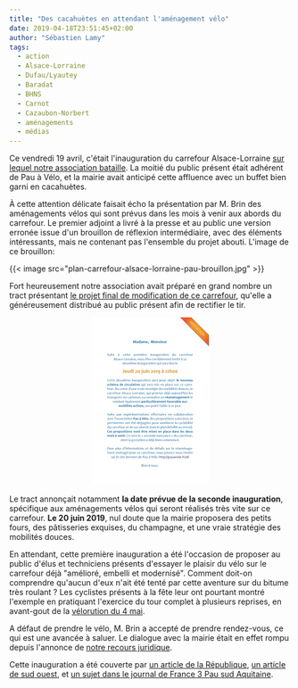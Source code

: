 ```yaml
---
title: "Des cacahuètes en attendant l'aménagement vélo"
date: 2019-04-18T23:51:45+02:00
author: "Sébastien Lamy"
tags:
  - action
  - Alsace-Lorraine
  - Dufau/Lyautey
  - Baradat
  - BHNS
  - Carnot
  - Cazaubon-Norbert
  - aménagements
  - médias
---
```


Ce vendredi 19 avril, c'était l'inauguration du carrefour Alsace-Lorraine [sur
lequel notre association bataille]. La moitié du public présent était adhérent
de Pau à Vélo, et la mairie avait anticipé cette affluence avec un buffet bien
garni en cacahuètes.

À cette attention délicate faisait écho la présentation par M. Brin des 
aménagements vélos qui sont prévus dans les mois à venir aux abords du
carrefour. Le premier adjoint a livré à la presse et au public une version erronée
issue d'un brouillon de réflexion intermédiaire, avec des éléments intéressants,
mais ne contenant pas l'ensemble du projet abouti. L'image de ce brouillon:

{{< image src="plan-carrefour-alsace-lorraine-pau-brouillon.jpg" >}}


Fort heureusement notre association avait préparé en grand nombre un tract
présentant [le projet final de modification de ce carrefour][projet final], 
qu'elle a généreusement distribué au public présent afin de rectifier le tir. 

<p style="text-align:center"><a href="invitation.pdf"><img src="invitation.jpg" alt="télécharger l'invitation au format pdf" /></a></p>

Le tract annonçait notamment **la date prévue de la seconde inauguration**, 
spécifique aux aménagements vélos qui seront réalisés très vite sur ce carrefour. 
**Le 20 juin 2019**, nul doute que la mairie proposera des petits fours, des 
pâtisseries exquises, du champagne, et une vraie stratégie des mobilités douces.

En attendant, cette première inauguration a été l'occasion de proposer au 
public d'élus et techniciens présents d'essayer le plaisir du vélo sur le 
carrefour déjà "amélioré, embelli et modernisé". Comment doit-on comprendre qu'aucun
 d'eux n'ait été tenté par cette aventure sur du bitume très roulant ? Les 
cyclistes présents à la fête leur ont pourtant montré l'exemple en pratiquant 
l'exercice du tour complet à plusieurs reprises, en avant-gout de la 
[vélorution du 4 mai].

A défaut de prendre le vélo, M. Brin a accepté de prendre rendez-vous, ce qui est
une avancée à saluer. Le dialogue avec la mairie était en effet rompu depuis 
l'annonce de [notre recours juridique].

Cette inauguration a été couverte par [un article de la République], [un article
de sud ouest], et [un sujet dans le journal de France 3 Pau sud Aquitaine].

[sur lequel notre association bataille]: /blog/2019/modifions-le-carrefour-alsace-lorraine/
[projet final]: /blog/2019/reconquerir-alsace-lorraine-a-velo/
[vélorution du 4 mai]: /agenda/2019/velorution-pour-la-planete/
[notre recours juridique]: /blog/2018/bhns-recours-juridique-pour-lhypercentre/
[un article de la République]: https://www.larepubliquedespyrenees.fr/2019/04/18/pau-le-carrefour-alsace-lorraine-va-etre-modifie-pour-les-cyclistes,2542958.php
[un article de sud ouest]: https://www.sudouest.fr/2019/04/17/video-pau-carrefour-alsace-lorraine-le-velo-aura-plus-de-place-5999815-4344.php
[un sujet dans le journal de France 3 Pau sud Aquitaine]: https://tubee.fr/videos/watch/9682ce8f-5bbc-4dee-87f7-7faa2737913e
